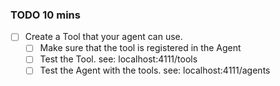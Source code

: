 ### TODO 10 mins
  - [ ] Create a Tool that your agent can use.
    - [ ] Make sure that the tool is registered in the Agent
    - [ ] Test the Tool. see: localhost:4111/tools
    - [ ] Test the Agent with the tools. see: localhost:4111/agents